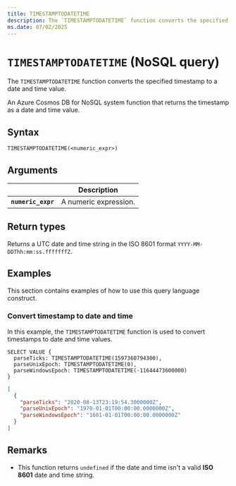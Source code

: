 ```yaml
---
title: TIMESTAMPTODATETIME
description: The `TIMESTAMPTODATETIME` function converts the specified timestamp to a date and time value.
ms.date: 07/02/2025
---
```


# `TIMESTAMPTODATETIME` (NoSQL query)

The `TIMESTAMPTODATETIME` function converts the specified timestamp to a date and time value.

An Azure Cosmos DB for NoSQL system function that returns the timestamp as a date and time value.

## Syntax

```nosql
TIMESTAMPTODATETIME(<numeric_expr>)
```

## Arguments

| | Description |
| --- | --- |
| **`numeric_expr`** | A numeric expression. |

## Return types

Returns a UTC date and time string in the ISO 8601 format `YYYY-MM-DDThh:mm:ss.fffffffZ`.

## Examples

This section contains examples of how to use this query language construct.

### Convert timestamp to date and time

In this example, the `TIMESTAMPTODATETIME` function is used to convert timestamps to date and time values.

```nosql
SELECT VALUE {
  parseTicks: TIMESTAMPTODATETIME(1597360794300),
  parseUnixEpoch: TIMESTAMPTODATETIME(0),
  parseWindowsEpoch: TIMESTAMPTODATETIME(-11644473600000)
}
```

```json
[
  {
    "parseTicks": "2020-08-13T23:19:54.3000000Z",
    "parseUnixEpoch": "1970-01-01T00:00:00.0000000Z",
    "parseWindowsEpoch": "1601-01-01T00:00:00.0000000Z"
  }
]
```

## Remarks

- This function returns `undefined` if the date and time isn't a valid **ISO 8601** date and time string.
